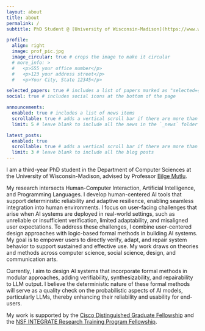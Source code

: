 ```yaml
---
layout: about
title: about
permalink: /
subtitle: PhD Student @ [University of Wisconsin-Madison](https://www.wisc.edu/), Department of [Computer Sciences](https://www.cs.wisc.edu/)

profile:
  align: right
  image: prof_pic.jpg
  image_circular: true # crops the image to make it circular
  # more_info: >
  #   <p>555 your office number</p>
  #   <p>123 your address street</p>
  #   <p>Your City, State 12345</p>

selected_papers: true # includes a list of papers marked as "selected={true}"
social: true # includes social icons at the bottom of the page

announcements:
  enabled: true # includes a list of news items
  scrollable: true # adds a vertical scroll bar if there are more than 3 news items
  limit: 5 # leave blank to include all the news in the `_news` folder

latest_posts:
  enabled: true
  scrollable: true # adds a vertical scroll bar if there are more than 3 new posts items
  limit: 3 # leave blank to include all the blog posts
---
```

I am a third-year PhD student in the Department of Computer Sciences at the University of Wisconsin-Madison, advised by Professor [Bilge Mutlu](http://bilgemutlu.com/). 

My research intersects Human-Computer Interaction, Artificial Intelligence, and Programming Languages. I develop human-centered AI tools that support deterministic reliability and adaptive resilience, enabling seamless integration into human environments. I focus on user-facing challenges that arise when AI systems are deployed in real-world settings, such as unreliable or insufficient verification, limited adaptability, and misaligned user expectations. To address these challenges, I combine user-centered design approaches with logic-based formal methods in building AI systems. My goal is to empower users to directly verify, adapt, and repair system behavior to support sustained and effective use. My work draws on theories and methods across computer science, social science, design, and communication arts.  

Currently, I aim to design AI systems that incorporate formal methods in modular approaches, adding verifiability, synthesizability, and repairability to LLM output. I believe the deterministic nature of these formal methods will serve as a quality check on the probabilistic aspects of AI models, particularly LLMs, thereby enhancing their reliability and usability for end-users.

My work is supported by the [Cisco Distinguished Graduate Fellowship](https://www.cs.wisc.edu/2025-cs-department-awards-and-thank-yous/) and the [NSF INTEGRATE Research Training Program Fellowship](https://integrate.wisc.edu/).
